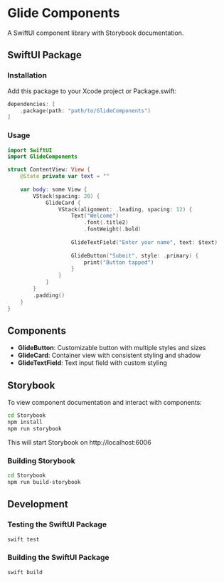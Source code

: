 # Glide Components

A SwiftUI component library with Storybook documentation.

## SwiftUI Package

### Installation

Add this package to your Xcode project or Package.swift:

```swift
dependencies: [
    .package(path: "path/to/GlideComponents")
]
```

### Usage

```swift
import SwiftUI
import GlideComponents

struct ContentView: View {
    @State private var text = ""
    
    var body: some View {
        VStack(spacing: 20) {
            GlideCard {
                VStack(alignment: .leading, spacing: 12) {
                    Text("Welcome")
                        .font(.title2)
                        .fontWeight(.bold)
                    
                    GlideTextField("Enter your name", text: $text)
                    
                    GlideButton("Submit", style: .primary) {
                        print("Button tapped")
                    }
                }
            }
        }
        .padding()
    }
}
```

## Components

- **GlideButton**: Customizable button with multiple styles and sizes
- **GlideCard**: Container view with consistent styling and shadow
- **GlideTextField**: Text input field with custom styling

## Storybook

To view component documentation and interact with components:

```bash
cd Storybook
npm install
npm run storybook
```

This will start Storybook on http://localhost:6006

### Building Storybook

```bash
cd Storybook
npm run build-storybook
```

## Development

### Testing the SwiftUI Package

```bash
swift test
```

### Building the SwiftUI Package

```bash
swift build
```
